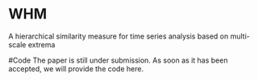# WHM
A hierarchical similarity measure for time series analysis based on multi-scale extrema

#Code
The paper is still under submission. As soon as it has been accepted, we will provide the code here.
